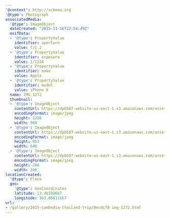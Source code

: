 ```yaml
---
'@context': http://schema.org
'@type': Photograph
associatedMedia:
  '@type': ImageObject
  dateCreated: "2015-11-16T22:54:49Z"
  exifData:
  - '@type': PropertyValue
    identifier: aperture
    value: f/2.2
  - '@type': PropertyValue
    identifier: exposure
    value: 1/1236
  - '@type': PropertyValue
    identifier: make
    value: Apple
  - '@type': PropertyValue
    identifier: model
    value: iPhone 6
  name: IMG_1272
  thumbnail:
  - '@type': ImageObject
    contentUrl: https://dpb587-website-us-east-1.s3.amazonaws.com/asset/gallery/2015-cambodia-thailand-trip/0ecdcf8-img-1272~1280.jpg
    encodingFormat: image/jpeg
    height: 1280
    width: 960
  - '@type': ImageObject
    contentUrl: https://dpb587-website-us-east-1.s3.amazonaws.com/asset/gallery/2015-cambodia-thailand-trip/0ecdcf8-img-1272~640w.jpg
    encodingFormat: image/jpeg
    height: 853
    width: 640
  - '@type': ImageObject
    contentUrl: https://dpb587-website-us-east-1.s3.amazonaws.com/asset/gallery/2015-cambodia-thailand-trip/0ecdcf8-img-1272~200x200.jpg
    encodingFormat: image/jpeg
    height: 200
    width: 200
locationCreated:
  '@type': Place
  geo:
    '@type': GeoCoordinates
    latitude: 13.46189667
    longitude: 103.86811167
url:
- /gallery/2015-cambodia-thailand-trip/0ecdcf8-img-1272.html
---
```

